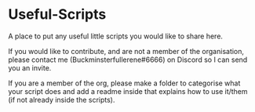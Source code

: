 # Useful-Scripts
 A place to put any useful little scripts you would like to share here.
 
 If you would like to contribute, and are not a member of the organisation, please contact me (Buckminsterfullerene#6666) on Discord so I can send you an invite.
 
 If you are a member of the org, please make a folder to categorise what your script does and add a readme inside that explains how to use it/them (if not already inside the scripts).
